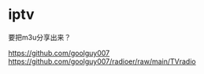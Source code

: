 # iptv
要把m3u分享出来？

https://github.com/goolguy007
https://github.com/goolguy007/radioer/raw/main/TVradio
